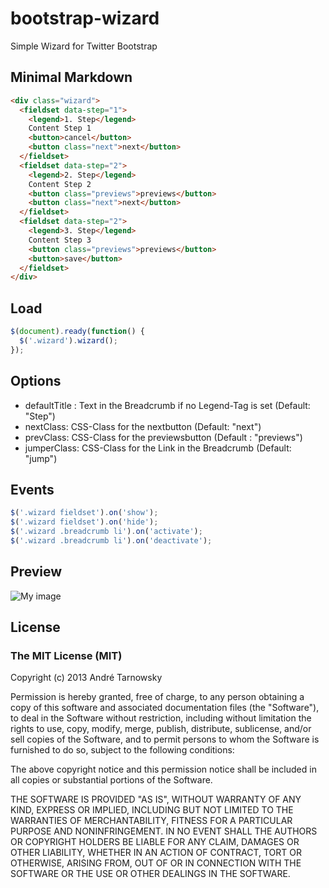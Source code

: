 bootstrap-wizard
================

Simple Wizard for Twitter Bootstrap


Minimal Markdown
-------------
```html
<div class="wizard">
  <fieldset data-step="1">
    <legend>1. Step</legend>
    Content Step 1
    <button>cancel</button>
    <button class="next">next</button>
  </fieldset>
  <fieldset data-step="2">
    <legend>2. Step</legend>
    Content Step 2
    <button class="previews">previews</button>
    <button class="next">next</button>
  </fieldset>
  <fieldset data-step="2">
    <legend>3. Step</legend>
    Content Step 3
    <button class="previews">previews</button>
    <button>save</button>
  </fieldset>
</div>
```


Load
-------------
```javascript
$(document).ready(function() {
  $('.wizard').wizard();
});
```

Options
------------
- defaultTitle : Text in the Breadcrumb if no Legend-Tag is set (Default: "Step")
- nextClass: CSS-Class for the nextbutton (Default: "next")
- prevClass: CSS-Class for the previewsbutton (Default : "previews")
- jumperClass: CSS-Class for the Link in the Breadcrumb (Default: "jump")

Events
------------
```javascript
$('.wizard fieldset').on('show');
$('.wizard fieldset').on('hide');
$('.wizard .breadcrumb li').on('activate');
$('.wizard .breadcrumb li').on('deactivate');
```


Preview
---------

![My image](http://farm4.staticflickr.com/3677/9145638577_c6f97a9e6b.jpg)



## License

### The MIT License (MIT)

Copyright (c) 2013 André Tarnowsky

Permission is hereby granted, free of charge, to any person obtaining a copy of this software and associated documentation files (the "Software"), to deal in the Software without restriction, including without limitation the rights to use, copy, modify, merge, publish, distribute, sublicense, and/or sell copies of the Software, and to permit persons to whom the Software is furnished to do so, subject to the following conditions:

The above copyright notice and this permission notice shall be included in all copies or substantial portions of the Software.

THE SOFTWARE IS PROVIDED "AS IS", WITHOUT WARRANTY OF ANY KIND, EXPRESS OR IMPLIED, INCLUDING BUT NOT LIMITED TO THE WARRANTIES OF MERCHANTABILITY, FITNESS FOR A PARTICULAR PURPOSE AND NONINFRINGEMENT. IN NO EVENT SHALL THE AUTHORS OR COPYRIGHT HOLDERS BE LIABLE FOR ANY CLAIM, DAMAGES OR OTHER LIABILITY, WHETHER IN AN ACTION OF CONTRACT, TORT OR OTHERWISE, ARISING FROM, OUT OF OR IN CONNECTION WITH THE SOFTWARE OR THE USE OR OTHER DEALINGS IN THE SOFTWARE.



